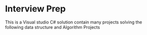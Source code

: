 # Interview Prep
This is a Visual studio C# solution contain many projects solving the following data structure and Algorithm Projects
